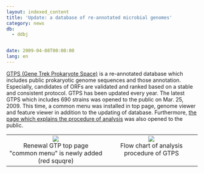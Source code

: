 ```yaml
---
layout: indexed_content
title: 'Update: a database of re-annotated microbial genomes'
category: news
db:
  - ddbj


date: 2009-04-08T00:00:00
lang: en
---
```


<a href="http://gtps.ddbj.nig.ac.jp/index.php" target="_blank">GTPS (Gene Trek Prokaryote Space)</a> is a re-annotated database which includes public prokaryotic genome sequences and those annotation. Especially, candidates of ORFs are validated and ranked based on a stable and consistent protocol. GTPS has been updated every year. The latest GTPS which includes 690 strains was opened to the public on Mar. 25, 2009. This time, a common menu was installed in top page, genome viewer and feature viewer in addition to the updating of database. Furthermore, <a href="http://gtps.ddbj.nig.ac.jp/procedure/index.php" target="_blank">the page which explains the procedure of analysis</a> was also opened to the public.<br>

<table class="table_toumei">
    <tr>
        <td class="td_toumei" align="center"><img src="{{ site.baseurl }}/assets/images/news/gtps090402-e.jpg"><br>Renewal GTP top page<br>"common menu" is newly added (red squqre)</td>
        <td class="td_toumei" align="center" valign="top"><img src="{{ site.baseurl }}/assets/images/news/gtps09040202-e.jpg"><br>Flow chart of analysis procedure of GTPS</td>
    </tr>
</table>
